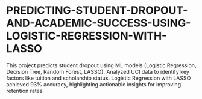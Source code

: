# PREDICTING-STUDENT-DROPOUT-AND-ACADEMIC-SUCCESS-USING-LOGISTIC-REGRESSION-WITH-LASSO
This project predicts student dropout using ML models (Logistic Regression, Decision Tree, Random Forest, LASSO). Analyzed UCI data to identify key factors like tuition and scholarship status. Logistic Regression with LASSO achieved 93% accuracy, highlighting actionable insights for improving retention rates.
